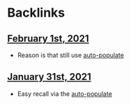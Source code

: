 
# Backlinks
## [February 1st, 2021](<February 1st, 2021.md>)
- Reason is that still use [auto-populate](<auto-populate.md>)

## [January 31st, 2021](<January 31st, 2021.md>)
- Easy recall via the [auto-populate](<auto-populate.md>)

